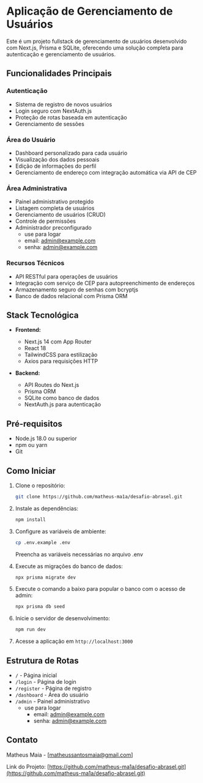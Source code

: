 # Aplicação de Gerenciamento de Usuários

Este é um projeto fullstack de gerenciamento de usuários desenvolvido com Next.js, Prisma e SQLite, oferecendo uma solução completa para autenticação e gerenciamento de usuários.

## Funcionalidades Principais

### Autenticação
- Sistema de registro de novos usuários
- Login seguro com NextAuth.js
- Proteção de rotas baseada em autenticação
- Gerenciamento de sessões

### Área do Usuário
- Dashboard personalizado para cada usuário
- Visualização dos dados pessoais
- Edição de informações do perfil
- Gerenciamento de endereço com integração automática via API de CEP

### Área Administrativa
- Painel administrativo protegido
- Listagem completa de usuários
- Gerenciamento de usuários (CRUD)
- Controle de permissões
- Administrador preconfigurado 
  - use para logar 
  - email: admin@example.com
  - senha: admin@example.com

### Recursos Técnicos
- API RESTful para operações de usuários
- Integração com serviço de CEP para autopreenchimento de endereços
- Armazenamento seguro de senhas com bcryptjs
- Banco de dados relacional com Prisma ORM

## Stack Tecnológica

- **Frontend:**
  - Next.js 14 com App Router
  - React 18
  - TailwindCSS para estilização
  - Axios para requisições HTTP

- **Backend:**
  - API Routes do Next.js
  - Prisma ORM
  - SQLite como banco de dados
  - NextAuth.js para autenticação

## Pré-requisitos

- Node.js 18.0 ou superior
- npm ou yarn
- Git

## Como Iniciar

1. Clone o repositório:
   ```bash
   git clone https://github.com/matheus-ma1a/desafio-abrasel.git
   ```

2. Instale as dependências:
   ```bash
   npm install
   ```

3. Configure as variáveis de ambiente:
   ```bash
   cp .env.example .env
   ```
   Preencha as variáveis necessárias no arquivo .env

4. Execute as migrações do banco de dados:
   ```bash
   npx prisma migrate dev
   
5. Execute o comando a baixo para popular o banco com o acesso de admin:
   ```bash
   npx prisma db seed
   ```

6. Inicie o servidor de desenvolvimento:
   ```bash
   npm run dev
   ```

7. Acesse a aplicação em `http://localhost:3000`

## Estrutura de Rotas

- `/` - Página inicial
- `/login` - Página de login
- `/register` - Página de registro
- `/dashboard` - Área do usuário
- `/admin` - Painel administrativo
  - use para logar 
    - email: admin@example.com
    - senha: admin@example.com


## Contato

Matheus Maia - [matheussantosmaia@gmail.com]

Link do Projeto: [https://github.com/matheus-ma1a/desafio-abrasel.git](https://github.com/matheus-ma1a/desafio-abrasel.git)